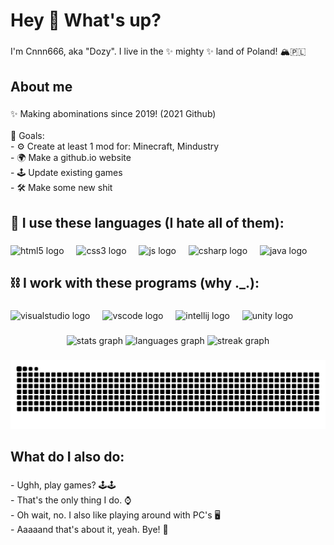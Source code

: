 <h1 align="left">Hey 👋 What's up?</h1>

###

<p align="left">I'm Cnnn666, aka "Dozy". I live in the ✨ mighty ✨ land of Poland! 🏔🇵🇱</p>

###

<h2 align="left">About me</h2>

###

<p align="left">✨ Making abominations since 2019! (2021 Github)<br><br>🎯 Goals:<br>- ⚙️ Create at least 1 mod for: Minecraft, Mindustry<br>- 🌍 Make a github.io website<br>- 🕹 Update existing games<br>- 🛠 Make some new shit</p>

###

<h2 align="left">💉 I use these languages (I hate all of them):</h2>

###

<div align="left">
  <img src="https://cdn.jsdelivr.net/gh/devicons/devicon/icons/html5/html5-original.svg" height="40" alt="html5 logo"  />
  <img width="12" />
  <img src="https://cdn.jsdelivr.net/gh/devicons/devicon/icons/css3/css3-original.svg" height="40" alt="css3 logo"  />
  <img width="12" />
  <img src="https://cdn.jsdelivr.net/gh/devicons/devicon/icons/javascript/javascript-original.svg" height="40" alt="js logo"  />
  <img width="12" />
  <img src="https://cdn.jsdelivr.net/gh/devicons/devicon/icons/csharp/csharp-original.svg" height="40" alt="csharp logo"  />
  <img width="12" />
  <img src="https://cdn.jsdelivr.net/gh/devicons/devicon/icons/java/java-original.svg" height="40" alt="java logo"  />
</div>

###

<h2 align="left">⛓ I work with these programs (why ._.):</h2>

###

<div align="left">
  <img src="https://cdn.jsdelivr.net/gh/devicons/devicon/icons/visualstudio/visualstudio-plain.svg" height="40" alt="visualstudio logo"  />
  <img width="12" />
  <img src="https://cdn.jsdelivr.net/gh/devicons/devicon/icons/vscode/vscode-original.svg" height="40" alt="vscode logo"  />
  <img width="12" />
  <img src="https://cdn.jsdelivr.net/gh/devicons/devicon/icons/intellij/intellij-original.svg" height="40" alt="intellij logo"  />
  <img width="12" />
  <img src="https://cdn.jsdelivr.net/gh/devicons/devicon/icons/unity/unity-original.svg" height="40" alt="unity logo"  />
</div>

###

<div align="center">
  <img src="https://github-readme-stats.vercel.app/api?username=Cnnn666v2&hide_title=false&hide_rank=false&show_icons=true&include_all_commits=true&count_private=true&disable_animations=false&theme=dracula&locale=en&hide_border=false&order=1" height="150" alt="stats graph"  />
  <img src="https://github-readme-stats.vercel.app/api/top-langs?username=Cnnn666v2&locale=en&hide_title=false&layout=compact&card_width=320&langs_count=5&theme=dracula&hide_border=false&order=2" height="150" alt="languages graph"  />
  <img src="https://streak-stats.demolab.com?user=Cnnn666v2&locale=en&mode=daily&theme=dracula&hide_border=false&border_radius=5&order=3" height="150" alt="streak graph"  />
</div>

###

<img src="https://raw.githubusercontent.com/Cnnn666v2/Cnnn666v2/output/snake.svg" alt="Snake animation" />

###

<h2 align="left">What do I also do:</h2>

###

<p align="left">- Ughh, play games? 🕹🕹<br>- That's the only thing I do. ⌚️<br>- Oh wait, no. I also like playing around with PC's 🖥<br>- Aaaaand that's about it, yeah. Bye! 👋</p>

###
